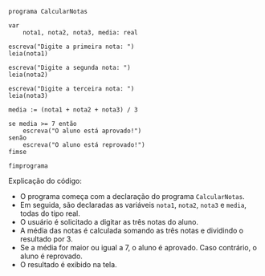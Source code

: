 ```portuguol
programa CalcularNotas

var
    nota1, nota2, nota3, media: real

escreva("Digite a primeira nota: ")
leia(nota1)

escreva("Digite a segunda nota: ")
leia(nota2)

escreva("Digite a terceira nota: ")
leia(nota3)

media := (nota1 + nota2 + nota3) / 3

se media >= 7 então
    escreva("O aluno está aprovado!")
senão
    escreva("O aluno está reprovado!")
fimse

fimprograma
```

Explicação do código:

* O programa começa com a declaração do programa `CalcularNotas`.
* Em seguida, são declaradas as variáveis `nota1`, `nota2`, `nota3` e `media`, todas do tipo real.
* O usuário é solicitado a digitar as três notas do aluno.
* A média das notas é calculada somando as três notas e dividindo o resultado por 3.
* Se a média for maior ou igual a 7, o aluno é aprovado. Caso contrário, o aluno é reprovado.
* O resultado é exibido na tela.